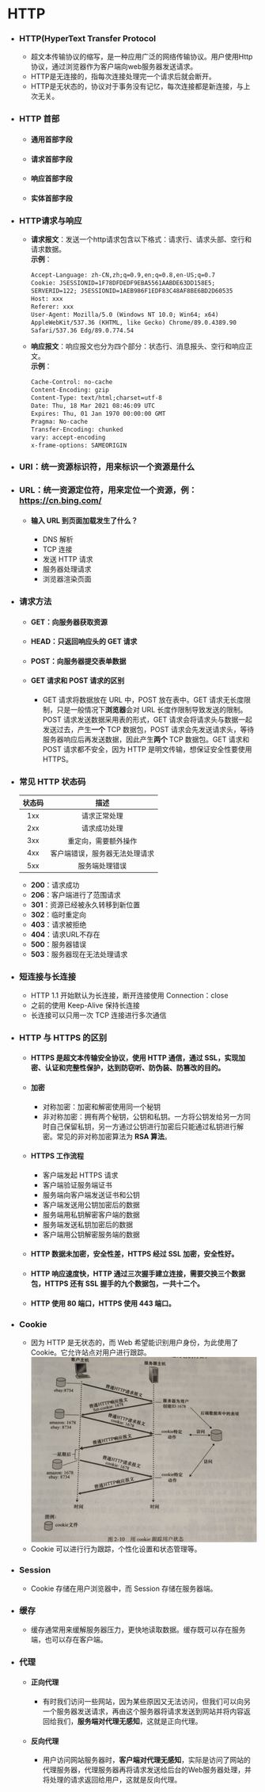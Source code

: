 # HTTP
- ### HTTP(HyperText Transfer Protocol
  - 超文本传输协议的缩写，是一种应用广泛的网络传输协议。用户使用Http协议，通过浏览器作为客户端向web服务器发送请求。
  - HTTP是无连接的，指每次连接处理完一个请求后就会断开。
  - HTTP是无状态的，协议对于事务没有记忆，每次连接都是新连接，与上次无关。
- ### HTTP 首部
  - #### 通用首部字段
  - #### 请求首部字段
  - #### 响应首部字段
  - #### 实体首部字段
- ### HTTP请求与响应
  - **请求报文**：发送一个http请求包含以下格式：请求行、请求头部、空行和请求数据。  
    **示例**：
    ```
    Accept-Language: zh-CN,zh;q=0.9,en;q=0.8,en-US;q=0.7
    Cookie: JSESSIONID=1F78DFDEDF9EBA5561AABDE63DD158E5; SERVERID=122; JSESSIONID=1AEB986F1EDF83C48AF8BE6BD2D60535
    Host: xxx
    Referer: xxx
    User-Agent: Mozilla/5.0 (Windows NT 10.0; Win64; x64) AppleWebKit/537.36 (KHTML, like Gecko) Chrome/89.0.4389.90 Safari/537.36 Edg/89.0.774.54
    ```
  - **响应报文**：响应报文也分为四个部分：状态行、消息报头、空行和响应正文。  
    **示例**：
    ```
    Cache-Control: no-cache
    Content-Encoding: gzip
    Content-Type: text/html;charset=utf-8
    Date: Thu, 18 Mar 2021 08:46:09 UTC
    Expires: Thu, 01 Jan 1970 00:00:00 GMT
    Pragma: No-cache
    Transfer-Encoding: chunked
    vary: accept-encoding
    x-frame-options: SAMEORIGIN
    ```
- ### URI：统一资源标识符，用来标识一个资源是什么
- ### URL：统一资源定位符，用来定位一个资源，例：https://cn.bing.com/
  - #### 输入 URL 到页面加载发生了什么？
    - DNS 解析
    - TCP 连接
    - 发送 HTTP 请求
    - 服务器处理请求
    - 浏览器渲染页面
- ### 请求方法
  - #### GET：向服务器获取资源
  - #### HEAD：只返回响应头的 GET 请求
  - #### POST：向服务器提交表单数据
  - #### GET 请求和 POST 请求的区别
    - GET 请求将数据放在 URL 中，POST 放在表中。GET 请求无长度限制，只是一般情况下**浏览器**会对 URL 长度作限制导致发送的限制。POST 请求发送数据采用表的形式，GET 请求会将请求头与数据一起发送过去，产生**一个** TCP 数据包，POST 请求会先发送请求头，等待服务器响应后再发送数据，因此产生**两个** TCP 数据包。GET 请求和 POST 请求都不安全，因为 HTTP 是明文传输，想保证安全性要使用 HTTPS。
- ### 常见 HTTP 状态码
    | 状态码 | 描述 |
    | :---: | :---: |
    | 1xx  | 请求正常处理 |
    | 2xx  | 请求成功处理 | 
    | 3xx  | 重定向，需要额外操作 |
    | 4xx  | 客户端错误，服务器无法处理请求 |
    | 5xx  | 服务端处理错误 |
  - **200**：请求成功
  - **206**：客户端进行了范围请求
  - **301**：资源已经被永久转移到新位置
  - **302**：临时重定向
  - **403**：请求被拒绝
  - **404**：请求URL不存在
  - **500**：服务器错误
  - **503**：服务器现在无法处理请求
- ### 短连接与长连接
  - HTTP 1.1 开始默认为长连接，断开连接使用 Connection：close
  - 之前的使用 Keep-Alive 保持长连接
  - 长连接可以只用一次 TCP 连接进行多次通信
- ### HTTP 与 HTTPS 的区别
  - #### HTTPS 是超文本传输安全协议，使用 HTTP 通信，通过 SSL，实现加密、认证和完整性保护，达到防窃听、防伪装、防篡改的目的。
  - #### 加密
    - 对称加密：加密和解密使用同一个秘钥
    - 非对称加密：拥有两个秘钥，公钥和私钥。一方将公钥发给另一方同时自己保留私钥，另一方通过公钥进行加密后只能通过私钥进行解密。常见的非对称加密算法为 **RSA 算法**。
  - #### HTTPS 工作流程
    - 客户端发起 HTTPS 请求
    - 客户端验证服务端证书
    - 服务端向客户端发送证书和公钥
    - 客户端发送用公钥加密后的数据
    - 服务端用私钥解密客户端的数据
    - 服务端发送私钥加密后的数据
    - 客户端用公钥解密服务端的数据
  - #### HTTP 数据未加密，安全性差，HTTPS 经过 SSL 加密，安全性好。
  - #### HTTP 响应速度快，HTTP 通过三次握手建立连接，需要交换三个数据包，HTTPS 还有 SSL 握手的九个数据包，一共十二个。
  - #### HTTP 使用 80 端口，HTTPS 使用 443 端口。
- ### Cookie
  - 因为 HTTP 是无状态的，而 Web 希望能识别用户身份，为此使用了 Cookie。它允许站点对用户进行跟踪。![](Cookie.jpg)
  - Cookie 可以进行行为跟踪，个性化设置和状态管理等。
- ### Session
  - Cookie 存储在用户浏览器中，而 Session 存储在服务器端。
- ### 缓存
  - 缓存通常用来缓解服务器压力，更快地读取数据。缓存既可以存在服务端，也可以存在客户端。
- ### 代理
  - #### 正向代理
    - 有时我们访问一些网站，因为某些原因又无法访问，但我们可以向另一个服务器发送请求，再由这个服务器将请求发送到网站并将内容返回给我们，**服务端对代理无感知**，这就是正向代理。
  - #### 反向代理
    - 用户访问网站服务器时，**客户端对代理无感知**，实际是访问了网站的代理服务器，代理服务器再将请求发送给后台的Web服务器处理，并将处理的请求返回给用户，这就是反向代理。